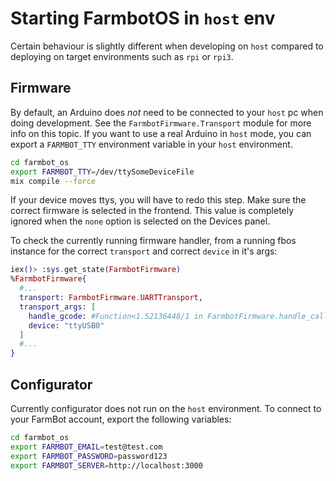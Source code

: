 # Starting FarmbotOS in `host` env

Certain behaviour is slightly different when developing on `host` compared to
deploying on target environments such as `rpi` or `rpi3`.

## Firmware

By default, an Arduino does _not_ need to be connected to your `host` pc when
doing development. See the `FarmbotFirmware.Transport` module for more info
on this topic. If you want to use a real Arduino in `host` mode, you can
export a `FARMBOT_TTY` environment variable in your `host` environment.

```bash
cd farmbot_os
export FARMBOT_TTY=/dev/ttySomeDeviceFile
mix compile --force
```

If your device moves ttys, you will have to redo this step.
Make sure the correct firmware is selected in the frontend. This
value is completely ignored when the `none` option is selected on
the Devices panel.

To check the currently running firmware handler, from a running fbos instance
for the correct `transport` and correct `device` in it's args:

```elixir
iex()> :sys.get_state(FarmbotFirmware)
%FarmbotFirmware{
  #...
  transport: FarmbotFirmware.UARTTransport,
  transport_args: [
    handle_gcode: #Function<1.52136448/1 in FarmbotFirmware.handle_call/3>,
    device: "ttyUSB0"
  ]
  #...
}
```

## Configurator

Currently configurator does not run on the `host` environment. To connect to
your FarmBot account, export the following variables:

```bash
cd farmbot_os
export FARMBOT_EMAIL=test@test.com
export FARMBOT_PASSWORD=password123
export FARMBOT_SERVER=http://localhost:3000
```
